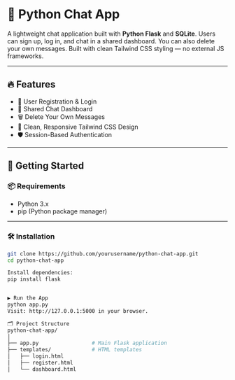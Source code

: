 # 💬  Python Chat App

A lightweight chat application built with **Python Flask** and **SQLite**. Users can sign up, log in, and chat in a shared dashboard. You can also delete your own messages. Built with clean Tailwind CSS styling — no external JS frameworks.

---

## 🔥 Features

- 👤 User Registration & Login
- 💬 Shared Chat Dashboard
- 🗑️ Delete Your Own Messages
- 🎨 Clean, Responsive Tailwind CSS Design
- 🛡️ Session-Based Authentication

---

## 🚀 Getting Started

### 📦 Requirements

- Python 3.x
- pip (Python package manager)

---

### 🛠 Installation

```bash
git clone https://github.com/yourusername/python-chat-app.git
cd python-chat-app

Install dependencies:
pip install flask


▶️ Run the App
python app.py
Visit: http://127.0.0.1:5000 in your browser.

🗂️ Project Structure
python-chat-app/
│
├── app.py                 # Main Flask application
├── templates/             # HTML templates
│   ├── login.html
│   ├── register.html
│   └── dashboard.html
